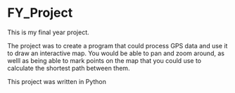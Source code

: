 # FY_Project

This is my final year project.

The project was to create a program that could process GPS data and use it to draw an interactive map. You would be able to
pan and zoom around, as welll as being able to mark points on the map that you could use to calculate the shortest path between them.

This project was written in Python
